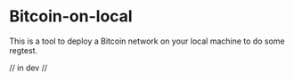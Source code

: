 # Bitcoin-on-local

This is a tool to deploy a Bitcoin network on your local machine to do some regtest.

// in dev //